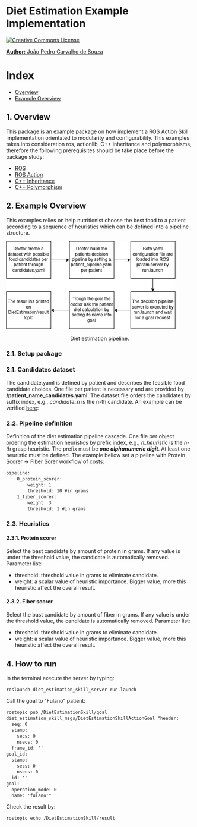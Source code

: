 # Diet Estimation Example Implementation

<a rel="license" href="http://creativecommons.org/licenses/by-nc-nd/4.0/"><img alt="Creative Commons License" style="border-width:0" src="https://i.creativecommons.org/l/by-nc-nd/4.0/88x31.png" />

**Author:** João Pedro Carvalho de Souza

# <a name="index"></a> Index
* [Overview](#overview)
* [Example Overview](#overview_ex)


## <a name="overview"></a> 1. Overview

This package is an example package on how implement a ROS Action Skill implementation orientated to modularity and configurability. 
This examples takes into consideration ros, actionlib, C++ inheritance and polymorphisms, therefore the following prerequisites should be take place before the package study:

* [ROS](http://wiki.ros.org/ROS/Tutorials)
* [ROS Action](http://wiki.ros.org/actionlib/Tutorials)
* [C++ Inheritance](https://www.tutorialspoint.com/cplusplus/cpp_inheritance.htm)
* [C++ Polymorphism](https://www.tutorialspoint.com/cplusplus/cpp_polymorphism.htm)

## <a name="overview_ex"></a> 2. Example Overview

This examples relies on help nutritionist choose the best food to a patient according to a sequence of heuristics which can be defined into a 
pipeline structure.

![alt text](images/pipeline_flowchart.jpg)
<p align="center">
Diet estimation pipeline.
</p>

### 2.1. Setup package






### 2.1. Candidates dataset
The candidate.yaml is defined by patient and describes the feasible food candidate choices.
One file per patient is necessary and are provided by **/patient_name_candidates.yaml**.
The dataset file orders the candidates by suffix index, e.g., *candidate_n* is the n-th candidate. An example can be verified [here](../yaml/fulano_candidates.yaml):


### 2.2. Pipeline definition
Definition of the diet estimation pipeline cascade.
One file per object ordering the estimation heuristics by prefix index, e.g., *n_heuristic* is the *n-th* grasp heuristic.
The prefix must be ***one  alphanumeric digit***. At least one heuristic must be defined.
The example bellow set a pipeline with Protein Scorer -> Fiber Sorer  workflow of costs:

```
pipeline:
    0_protein_scorer:
        weight: 1
        threshold: 10 #in grams
    1_fiber_scorer:
        weight: 3
        threshold: 1 #in grams
```

### 2.3. Heuristics
#### 2.3.1. Protein scorer
Select the bast candidate by amount of protein in grams. If any value is under the threshold value, the candidate is automatically removed. Parameter list:
* threshold: threshold value in grams to eliminate candidate.
* weight: a scalar value of heuristic importance. Bigger value, more this heuristic affect the overall result. 

#### 2.3.2. Fiber scorer
Select the bast candidate by amount of fiber in grams. If any value is under the threshold value, the candidate is automatically removed. Parameter list:
* threshold: threshold value in grams to eliminate candidate.
* weight: a scalar value of heuristic importance. Bigger value, more this heuristic affect the overall result.

## 4. How to run
In the terminal execute the server by typing:

```
roslaunch diet_estimation_skill_server run.launch 
```

Call the goal to "Fulano" patient:
```
rostopic pub /DietEstimationSkill/goal diet_estimation_skill_msgs/DietEstimationSkillActionGoal "header:
  seq: 0
  stamp:
    secs: 0
    nsecs: 0
  frame_id: ''
goal_id:
  stamp:
    secs: 0
    nsecs: 0
  id: ''
goal:
  operation_mode: 0
  name: 'fulano'"
```

Check the result by:
```
rostopic echo /DietEstimationSkill/result 
```
